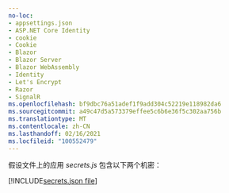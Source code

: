 ```yaml
---
no-loc:
- appsettings.json
- ASP.NET Core Identity
- cookie
- Cookie
- Blazor
- Blazor Server
- Blazor WebAssembly
- Identity
- Let's Encrypt
- Razor
- SignalR
ms.openlocfilehash: bf9dbc76a51adef1f9add304c52219e118982da6
ms.sourcegitcommit: a49c47d5a573379effee5c6b6e36f5c302aa756b
ms.translationtype: MT
ms.contentlocale: zh-CN
ms.lasthandoff: 02/16/2021
ms.locfileid: "100552479"
---
```

假设文件上的应用 *secrets.js* 包含以下两个机密：

[!INCLUDE[secrets.json file](secrets-json-file.md)]
